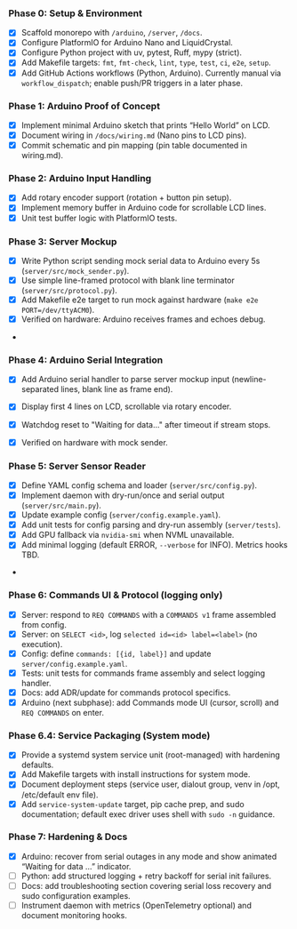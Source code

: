### Phase 0: Setup & Environment

- [x] Scaffold monorepo with `/arduino`, `/server`, `/docs`.
- [x] Configure PlatformIO for Arduino Nano and LiquidCrystal.
- [x] Configure Python project with uv, pytest, Ruff, mypy (strict).
- [x] Add Makefile targets: `fmt`, `fmt-check`, `lint`, `type`, `test`, `ci`, `e2e`, `setup`.
- [x] Add GitHub Actions workflows (Python, Arduino). Currently manual via `workflow_dispatch`; enable push/PR triggers in a later phase.

### Phase 1: Arduino Proof of Concept

- [x] Implement minimal Arduino sketch that prints “Hello World” on LCD.
- [x] Document wiring in `/docs/wiring.md` (Nano pins to LCD pins).
- [x] Commit schematic and pin mapping (pin table documented in wiring.md).

### Phase 2: Arduino Input Handling

- [x] Add rotary encoder support (rotation + button pin setup).
- [x] Implement memory buffer in Arduino code for scrollable LCD lines.
- [x] Unit test buffer logic with PlatformIO tests.

### Phase 3: Server Mockup

- [x] Write Python script sending mock serial data to Arduino every 5s (`server/src/mock_sender.py`).
- [x] Use simple line-framed protocol with blank line terminator (`server/src/protocol.py`).
- [x] Add Makefile e2e target to run mock against hardware (`make e2e PORT=/dev/ttyACM0`).
- [x] Verified on hardware: Arduino receives frames and echoes debug.
-

### Phase 4: Arduino Serial Integration

- [x] Add Arduino serial handler to parse server mockup input (newline-separated lines, blank line as frame end).
- [x] Display first 4 lines on LCD, scrollable via rotary encoder.
- [x] Watchdog reset to "Waiting for data..." after timeout if stream stops.
- [x] Verified on hardware with mock sender.


### Phase 5: Server Sensor Reader

- [x] Define YAML config schema and loader (`server/src/config.py`).
- [x] Implement daemon with dry-run/once and serial output (`server/src/main.py`).
- [x] Update example config (`server/config.example.yaml`).
- [x] Add unit tests for config parsing and dry-run assembly (`server/tests`).
- [x] Add GPU fallback via `nvidia-smi` when NVML unavailable.
- [x] Add minimal logging (default ERROR, `--verbose` for INFO). Metrics hooks TBD.
-

### Phase 6: Commands UI & Protocol (logging only)

- [x] Server: respond to `REQ COMMANDS` with a `COMMANDS v1` frame assembled from config.
- [x] Server: on `SELECT <id>`, log `selected id=<id> label=<label>` (no execution).
- [x] Config: define `commands: [{id, label}]` and update `server/config.example.yaml`.
- [x] Tests: unit tests for commands frame assembly and select logging handler.
 - [x] Docs: add ADR/update for commands protocol specifics.
 - [x] Arduino (next subphase): add Commands mode UI (cursor, scroll) and `REQ COMMANDS` on enter.

### Phase 6.4: Service Packaging (System mode)

- [x] Provide a systemd system service unit (root-managed) with hardening defaults.
- [x] Add Makefile targets with install instructions for system mode.
- [x] Document deployment steps (service user, dialout group, venv in /opt, /etc/default env file).
- [x] Add `service-system-update` target, pip cache prep, and sudo documentation; default exec driver uses shell with `sudo -n` guidance.

### Phase 7: Hardening & Docs

- [x] Arduino: recover from serial outages in any mode and show animated “Waiting for data …” indicator.
- [ ] Python: add structured logging + retry backoff for serial init failures.
- [ ] Docs: add troubleshooting section covering serial loss recovery and sudo configuration examples.
- [ ] Instrument daemon with metrics (OpenTelemetry optional) and document monitoring hooks.
